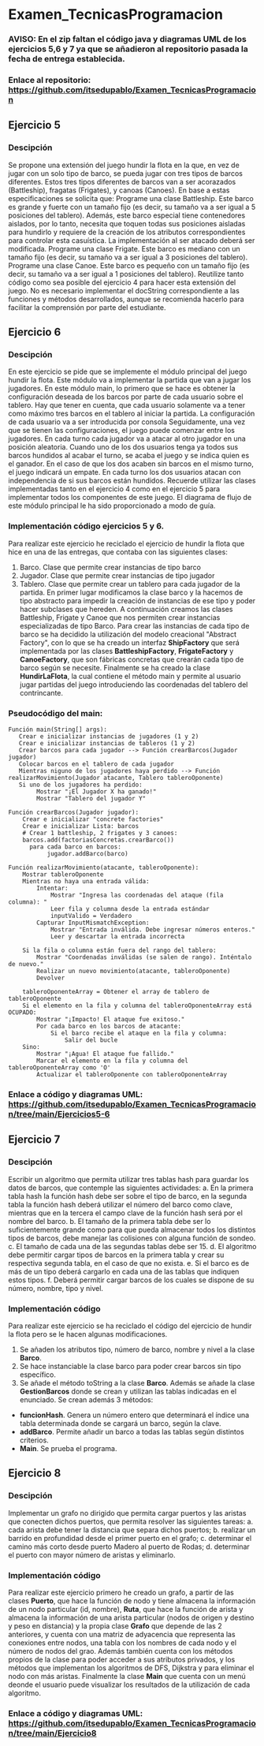 # Examen_TecnicasProgramacion
### AVISO: En el zip faltan el código java y diagramas UML de los ejercicios 5,6 y 7 ya que se añadieron al repositorio pasada la fecha de entrega establecida.
### Enlace al repositorio: https://github.com/itsedupablo/Examen_TecnicasProgramacion
## Ejercicio 5 
### Descipción
Se propone una extensión del juego hundir la flota en la que, en vez de jugar con un solo tipo de barco, se pueda jugar con tres tipos de barcos diferentes. Estos tres tipos diferentes de barcos van a ser acorazados (Battleship), fragatas (Frigates), y canoas (Canoes).
En base a estas especificaciones se solicita que:
Programe una clase Battleship. Este barco es grande y fuerte con un tamaño fijo (es decir, su tamaño va a ser igual a 5 posiciones del tablero). Además, este barco especial tiene contenedores aislados, por lo tanto, necesita que toquen todas sus posiciones aisladas para hundirlo y requiere de la creación de los atributos correspondientes para controlar esta casuística. La implementación al ser atacado deberá ser modificada.
Programe una clase Frigate. Este barco es mediano con un tamaño fijo (es decir, su tamaño va a ser igual a 3 posiciones del tablero).
Programe una clase Canoe. Este barco es pequeño con un tamaño fijo (es decir, su tamaño va a ser igual a 1 posiciones del tablero).
Reutilize tanto código como sea posible del ejercicio 4 para hacer esta extensión del juego.
No es necesario implementar el docString correspondiente a las funciones y métodos desarrollados, aunque se recomienda hacerlo para facilitar la comprensión por parte del 
estudiante.
## Ejercicio 6 
### Descipción
En este ejercicio se pide que se implemente el módulo principal del juego hundir la flota. Este módulo va a implementar la partida que van a jugar los jugadores.
En este módulo main, lo primero que se hace es obtener la configuración deseada de los barcos por parte de cada usuario sobre el tablero. Hay que tener en cuenta, que cada usuario solamente va a tener como máximo tres barcos en el tablero al iniciar la partida. La configuración de cada usuario va a ser introducida por consola
Seguidamente, una vez que se tienen las configuraciones, el juego puede comenzar entre los jugadores. En cada turno cada jugador va a atacar al otro jugador en una posición aleatoria. Cuando uno de los dos usuarios tenga ya todos sus barcos hundidos al acabar el turno, se acaba el juego y se indica quien es el ganador. En el caso de que los dos acaben sin barcos en el mismo turno, el juego indicará un empate. En cada turno los dos usuarios atacan con independencia de si sus barcos están hundidos.
Recuerde utilizar las clases implementadas tanto en el ejercicio 4 como en el ejercicio 5 para implementar todos los componentes de este juego.
El diagrama de flujo de este módulo principal le ha sido proporcionado a modo de guía.
### Implementación código ejercicios 5 y 6.
Para realizar este ejercicio he reciclado el ejercicio de hundir la flota que hice en una de las entregas, que contaba con las siguientes clases:
1. Barco. Clase que permite crear instancias de tipo barco
2. Jugador. Clase que permite crear instancias de tipo jugador
3. Tablero. Clase que permite crear un tablero para cada jugador de la partida.
En primer lugar modificamos la clase barco y la hacemos de tipo abstracto para impedir la creación de instancias de ese tipo y poder hacer subclases que hereden.
A continuación creamos las clases Battleship, Frigate y Canoe que nos permiten crear instancias especializadas de tipo Barco.
Para crear las instancias de cada tipo de barco se ha decidido la utilización del modelo creacional "Abstract Factory", con lo que se ha creado un interfaz **ShipFactory** que será implementada por las clases **BattleshipFactory**, **FrigateFactory** y **CanoeFactory**, que son fábricas concretas que crearán cada tipo de barco según se necesite.
Finalmente se ha creado la clase **HundirLaFlota**, la cual contiene el método main y permite al usuario jugar partidas del juego introduciendo las coordenadas del tablero del contrincante.
### Pseudocódigo del main:
```
Función main(String[] args):
   Crear e inicializar instancias de jugadores (1 y 2)
   Crear e inicializar instancias de tableros (1 y 2)
   Crear barcos para cada jugador --> Función crearBarcos(Jugador jugador)
   Colocar barcos en el tablero de cada jugador
   Mientras niguno de los jugadores haya perdido --> Función realizarMovimiento(Jugador atacante, Tablero tableroOponente)
   Si uno de los jugadores ha perdido:
        Mostrar "¡El Jugador X ha ganado!"
        Mostrar "Tablero del jugador Y"

Función crearBarcos(Jugador jugador):
    Crear e inicializar "concrete factories"
    Crear e inicializar Lista: barcos
    # Crear 1 battleship, 2 frigates y 3 canoes:
    barcos.add(factoriasConcretas.crearBarco())
      para cada barco en barcos:
           jugador.addBarco(barco)

Función realizarMovimiento(atacante, tableroOponente):
    Mostrar tableroOponente
    Mientras no haya una entrada válida:
        Intentar:
            Mostrar "Ingresa las coordenadas del ataque (fila columna): "
            Leer fila y columna desde la entrada estándar
            inputValido = Verdadero
        Capturar InputMismatchException:
            Mostrar "Entrada inválida. Debe ingresar números enteros."
            Leer y descartar la entrada incorrecta
        
    Si la fila o columna están fuera del rango del tablero:
        Mostrar "Coordenadas inválidas (se salen de rango). Inténtalo de nuevo."
        Realizar un nuevo movimiento(atacante, tableroOponente)
        Devolver
        
    tableroOponenteArray = Obtener el array de tablero de tableroOponente
    Si el elemento en la fila y columna del tableroOponenteArray está OCUPADO:
        Mostrar "¡Impacto! El ataque fue exitoso."
        Por cada barco en los barcos de atacante:
            Si el barco recibe el ataque en la fila y columna:
                Salir del bucle
    Sino:
        Mostrar "¡Agua! El ataque fue fallido."
        Marcar el elemento en la fila y columna del tableroOponenteArray como 'O'
        Actualizar el tableroOponente con tableroOponenteArray
```
### Enlace a código y diagramas UML: https://github.com/itsedupablo/Examen_TecnicasProgramacion/tree/main/Ejercicios5-6
## Ejercicio 7
### Descipción
Escribir un algoritmo que permita utilizar tres tablas hash para guardar los datos de barcos, que contemple las siguientes actividades:
a. En la primera tabla hash la función hash debe ser sobre el tipo de barco, en la segunda tabla la función hash deberá utilizar el número del barco como clave, mientras que en la tercera el campo clave de la función hash será por el nombre del barco.
b. El tamaño de la primera tabla debe ser lo suficientemente grande como para que pueda almacenar todos los distintos tipos de barcos, debe manejar las colisiones con alguna función de sondeo.
c. El tamaño de cada una de las segundas tablas debe ser 15.
d. El algoritmo debe permitir cargar tipos de barcos en la primera tabla y crear su respectiva segunda tabla, en el caso de que no exista.
e. Si el barco es de más de un tipo deberá cargarlo en cada una de las tablas que indiquen estos tipos.
f. Deberá permitir cargar barcos de los cuales se dispone de su número, nombre, tipo y nivel.
### Implementación código
Para realizar este ejercicio se ha reciclado el código del ejercicio de hundir la flota pero se le hacen algunas modificaciones.
1. Se añaden los atributos tipo, número de barco, nombre y nivel a la clase **Barco**.
2. Se hace instanciable la clase barco para poder crear barcos sin tipo específico.
3. Se añade el método toString a la clase **Barco**.
Además se añade la clase **GestionBarcos** donde se crean y utilizan las tablas indicadas en el enunciado. Se crean además 3 métodos:
- **funcionHash**. Genera un número entero que determinará el índice una tabla determinada donde se cargará un barco, según la clave.
- **addBarco**. Permite añadir un barco a todas las tablas según distintos criterios.
- **Main**. Se prueba el programa.

## Ejercicio 8
### Descipción
Implementar un grafo no dirigido que permita cargar puertos y las aristas que conecten dichos puertos, que permita resolver las siguientes tareas:
a. cada arista debe tener la distancia que separa dichos puertos;
b. realizar un barrido en profundidad desde el primer puerto en el grafo;
c. determinar el camino más corto desde puerto Madero al puerto de Rodas;
d. determinar el puerto con mayor número de aristas y eliminarlo.
### Implementación código
Para realizar este ejercicio primero he creado un grafo, a partir de las clases **Puerto**, que hace la función de nodo y tiene almacena la información de un nodo particular (id, nombre), **Ruta**, que hace la función de arista y almacena la información de una arista particular (nodos de origen y destino y peso en distancia) y la propia clase **Grafo** que depende de las 2 anteriores, y cuenta con una matriz de adyacencia que representa las conexiones entre nodos, una tabla con los nombres de cada nodo y el número de nodos del grao. Además también cuenta con los métodos propios de la clase para poder acceder a sus atributos privados, y los métodos que implementan los algoritmos de DFS, Dijkstra y para eliminar el nodo con más aristas.
Finalmente la clase **Main** que cuenta con un menú deonde el usuario puede visualizar los resultados de la utilización de cada algoritmo.
### Enlace a código y diagramas UML: https://github.com/itsedupablo/Examen_TecnicasProgramacion/tree/main/Ejercicio8
